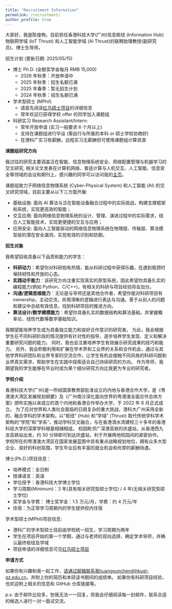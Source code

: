 ```yaml
---
title: "Recruitment Information"
permalink: /recruitment/
author_profile: true
---
```


大家好，我是陈煌栒，目前担任香港科技大学(广州)信息枢纽 (Information Hub) 物联网学域 (IoT Thrust) 和人工智能学域 (AI Thrust)的联聘助理教授(副研究员)、博士生导师。

招生计划 (更新日期: 2025/05/15)

- 博士 Ph.D. (全额奖学金每月 RMB 15,000)
  - 2026 年秋季：开放申请中
  - 2025 年秋季：招生名额已满
  - 2025 年春季：暂无招生计划
  - 2024 年秋季：招生名额已满
- 学术型硕士 (MPhil)
  - 请首先阅读[红鸟硕士项目](https://vptlo.hkust-gz.edu.cn/rbm/)的详细信息
  - 常年欢迎已获得学校 offer 的同学加入课题组
- 科研实习 Research Assistant/Intern:
  - 常年开放申请 (实习一般要求 6 个月以上)
  - 支持在课题组进行毕设 (需自行与所属的本科 or 硕士学校协商好)
  - 在港科广实习有薪酬，远程实习无薪酬但可使用课题组计算资源

**课题组研究方向**

我过往的研究主要涵盖泛在智能、信息物理系统安全、网络配置管理与机器学习的交叉研究, 相关论文发表在计算机网络、普适计算与人机交互、人工智能、信息安全等领域的会议和期刊上，感兴趣的同学可以访问我的[主页](https://www.chenhuangxun.com/)。

课题组致力于网络信息物理系统 (Cyber-Physical System) 和人工智能 (AI) 的交叉研究领域，目前主要从以下三方面开展:

- 基础设施: 面向 AI 算法与泛在智能设备融合过程中的实际挑战，构建支撑框架和系统，实现更高效的智能；
- 交互应用: 面向网络信息物理系统的设计、管理、演进过程中的实际需求，结合人工智能技术，实现更便捷的交互与应用；
- 应用安全: 面向人工智能驱动的网络信息物理系统在物理层、传输层、算法模型层的潜在安全漏洞，实现有效的识别和防御。

**招生对象**

我希望招收具备以下品质和能力的学生：

- **科研动力**：希望你对科研抱有热情，能从科研过程中获得乐趣，在遇到瓶颈时保持韧性和开放的心态。
- **实践动手能力**：该研究方向注重实现真实的原型系统，因此希望你具备扎实的编程能力(例如 Python、C/C++)，有相关的科研与项目经验将会加分。
- **沟通/逻辑思维能力**：无论是与导师还是其他合作者，希望你能对科研项目有 ownership，主动交流，并用清晰的逻辑进行表达与沟通。善于从别人的问题和建议中总结有效信息，找到科研项目的推进方向。
- **算法设计/数学建模能力**：希望你具备扎实的数据结构和算法基础，并掌握概率论、线性代数等数学基础知识。

我期望能培养学生成为具备独立能力和良好合作意识的研究者。
为此，我会根据学生在不同科研阶段的情况提供有针对性的指导，逐步培养学生发现、定义和解决重要研究问题的能力。
同时，我也会注重培养学生有效展示研究成果的技巧和能力。
另外，我会积极利用和扩展在学术界和工业界的关系和合作机会，通过与其他学界科研团队和业界专家的交流合作，让学生有机会接触不同风格的科研问题和业界真实需求，帮助学生在实践中探索适合自己持续研究的方向。
作为导师，我期望我的学生能够在毕业时成为某个细分研究方向比我更为专业的研究者。

**学校介绍**

香港科技大学(广州)是一所经国家教育部批准设立的内地与香港合作大学，是《粤港澳大湾区发展规划纲要》及《广州南沙深化面向世界的粤港澳全面合作总体方案》颁布实施以来成立的首个内地和香港合作举办大学，于 2022 年 6 月正式成立。
为了应对世界和人类社会面临的日趋复杂的重大挑战，港科大广州采用全新的、融合学科的学术架构，以“枢纽” (Hub) 和“学域” (Thrust) 取代传统学科学术架构的“学院”和“学系”，推动学科交叉融合，与在香港清水湾建校三十多年的香港科技大学的深厚学科根基相辅相成。
校园毗邻广深港高铁的庆盛站，从香港西九龙高铁站出发，约 50 分钟即可到达庆盛站，利于开展两地校园间的紧密协作。
学校所在的粤港澳大湾区在国家发展蓝图中具有重点战略规划地位，拥有众多大型企业、良好的科创氛围，学生毕业后有丰富的就业机会和优厚的薪酬待遇。

博士(Ph.D.)项目信息：

- 培养模式：全日制
- 授课语言：英语
- 学位授予：香港科技大学博士学位
- 学习周期(Minimum)：3 年(具有相关研究型硕士学位) / 4 年(无相关研究型硕士学位)
- 奖学金与学费： 博士奖学金：1.5 万元/月，学费：约 4 万元/年
- 住宿：为正常学习周期内的学生提供校内住宿

学术型硕士(MPhil)项目信息:

- 港科广的学术型硕士目前由学校统一招生，学习周期为两年
- 学生在项目开始的第一个学期，通过与老师的双向选择，确定学术导师，并确认最终枢纽及学域
- 项目申请的详细信息可见[红鸟硕士项目](https://vptlo.hkust-gz.edu.cn/rbm/)

**申请方式**

如果你有兴趣和我一起工作，请通过邮箱联系我huangxunchen@hkust-gz.edu.cn，并附上你的简历和本硕读书期间的成绩单。
如果你有科研项目经验，也欢迎附上相关的信息和 GitHub 仓库链接等。

p.s. 由于邮件比较多，恕我无法一一回复，但我会仔细阅读每一封邮件，联系合适的候选人进行一对一面试交流。

